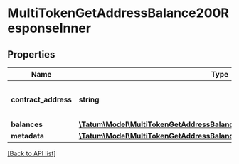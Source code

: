 # MultiTokenGetAddressBalance200ResponseInner

## Properties

Name | Type | Description | Notes
------------ | ------------- | ------------- | -------------
**contract_address** | **string** | Contract address of the Multi Token | [optional]
**balances** | [**\Tatum\Model\MultiTokenGetAddressBalance200ResponseInnerBalancesInner[]**](MultiTokenGetAddressBalance200ResponseInnerBalancesInner.md) |  | [optional]
**metadata** | [**\Tatum\Model\MultiTokenGetAddressBalance200ResponseInnerMetadataInner[]**](MultiTokenGetAddressBalance200ResponseInnerMetadataInner.md) |  | [optional]

[[Back to API list]](../../README.md#api-endpoints)
